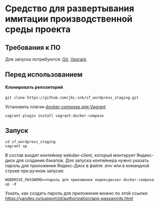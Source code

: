 # Средство для развертывания имитации производственной среды проекта

## Требования к ПО

Для запуска потребуются: [Git](https://git-scm.com/), [Vagrant](https://www.vagrantup.com/).

## Перед использованием

#### Клонировать репозиторий

~~~
git clone https://github.com/jkL-snk/sf_wordpress_staging.git
~~~

Установить плагин [docker-compose для Vagrant](https://github.com/leighmcculloch/vagrant-docker-compose)

~~~
vagrant plugin install vagrant-docker-compose
~~~

## Запуск

~~~
cd sf_wordpress_staging
vagrant up
~~~


В состав входит контейнер webdav-client, который монтирует Яндекс-диск для создания бэкапов. Для запуска контейнера нужно указать пароль для приложения Яндекс-Диск в файле .env или в командной строке при ручном запуске:

~~~
WEBDRIVE_PASSWORD=<пароль для приложения яндексдиска> docker-compose up -d
~~~

Узнать, как создать пароль для приложения можно по этой ссылке: https://yandex.ru/support/id/authorization/app-passwords.html
